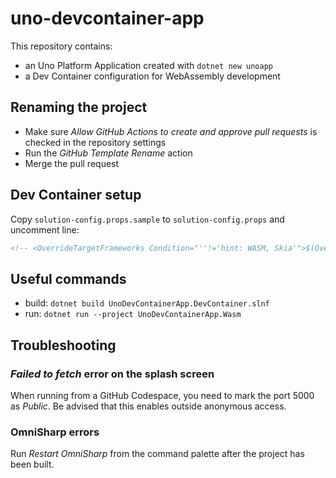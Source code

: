 # uno-devcontainer-app

This repository contains:
- an Uno Platform Application created with `dotnet new unoapp`
- a Dev Container configuration for WebAssembly development

## Renaming the project

- Make sure _Allow GitHub Actions to create and approve pull requests_ is checked in the repository settings
- Run the _GitHub Template Rename_ action
- Merge the pull request

## Dev Container setup

Copy `solution-config.props.sample` to `solution-config.props` and uncomment line:
```xml
<!-- <OverrideTargetFrameworks Condition="''!='hint: WASM, Skia'">$(OverrideTargetFrameworks);net7.0</OverrideTargetFrameworks> -->
```

## Useful commands
- build: `dotnet build UnoDevContainerApp.DevContainer.slnf`
- run:   `dotnet run --project UnoDevContainerApp.Wasm`

## Troubleshooting

### _Failed to fetch_ error on the splash screen

When running from a GitHub Codespace, you need to mark the port 5000 as _Public_. Be advised that this enables outside anonymous access.

### OmniSharp errors

Run _Restart OmniSharp_ from the command palette after the project has been built.
